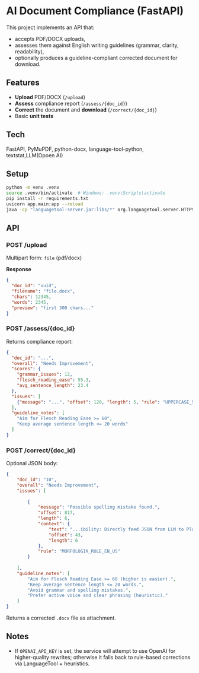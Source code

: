 # AI Document Compliance (FastAPI)

This project implements an API that:
- accepts PDF/DOCX uploads,
- assesses them against English writing guidelines (grammar, clarity, readability),
- optionally produces a guideline-compliant corrected document for download.

## Features
- **Upload** PDF/DOCX (`/upload`)
- **Assess** compliance report (`/assess/{doc_id}`)
- **Correct** the document and **download** (`/correct/{doc_id}`)
- Basic **unit tests**

## Tech
FastAPI, PyMuPDF, python-docx, language-tool-python, textstat,LLM(Opoen AI)

## Setup

```bash
python -m venv .venv
source .venv/bin/activate  # Windows: .venv\Scripts\activate
pip install -r requirements.txt
uvicorn app.main:app --reload
java -cp "languagetool-server.jar:libs/*" org.languagetool.server.HTTPServer --port 8081(run LanguageTool)
```

## API

### POST /upload
Multipart form: `file` (pdf/docx)

**Response**
```json
{
  "doc_id": "uuid",
  "filename": "file.docx",
  "chars": 12345,
  "words": 2345,
  "preview": "first 300 chars..."
}
```

### POST /assess/{doc_id}
Returns compliance report:
```json
{
  "doc_id": "...",
  "overall": "Needs Improvement",
  "scores": {
    "grammar_issues": 12,
    "flesch_reading_ease": 55.3,
    "avg_sentence_length": 23.4
  },
  "issues": [
    {"message": "...", "offset": 120, "length": 5, "rule": "UPPERCASE_SENTENCE_START"}
  ],
  "guideline_notes": [
    "Aim for Flesch Reading Ease >= 60",
    "Keep average sentence length <= 20 words"
  ]
}
```

### POST /correct/{doc_id}
Optional JSON body:
```json
{
    "doc_id": "10",
    "overall": "Needs Improvement",
    "issues": [
        
        {
            "message": "Possible spelling mistake found.",
            "offset": 817,
            "length": 6,
            "context": {
                "text": "...ibility: Directly feed JSON from LLM to Plotly • No HTML File Handling: Avoids local H...",
                "offset": 43,
                "length": 6
            },
            "rule": "MORFOLOGIK_RULE_EN_US"
        }
        
    ],
    "guideline_notes": [
        "Aim for Flesch Reading Ease >= 60 (higher is easier).",
        "Keep average sentence length <= 20 words.",
        "Avoid grammar and spelling mistakes.",
        "Prefer active voice and clear phrasing (heuristic)."
    ]
}
```
Returns a corrected `.docx` file as attachment.


## Notes
- If `OPENAI_API_KEY` is set, the service will attempt to use OpenAI for higher-quality rewrites; otherwise it falls back to rule-based corrections via LanguageTool + heuristics.
